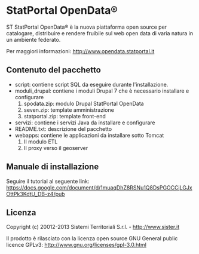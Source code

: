 StatPortal OpenData®
==========================================

ST StatPortal OpenData® è la nuova piattaforma open source per catalogare, distribuire e rendere fruibile sul web open data di varia natura in un ambiente federato.

Per maggiori informazioni: http://www.opendata.statportal.it

Contenuto del pacchetto
------------
- script: contiene script SQL da eseguire durante l'installazione.
- moduli_drupal: contiene i moduli Drupal 7 che è necessario installare e configurare
  1. spodata.zip: modulo Drupal StatPortal OpenData
	2. seven.zip: template amministrazione
	3. statportal.zip: template front-end
- servizi: contiene i servizi Java da installare e configurare
- README.txt: descrizione del pacchetto
- webapps: contiene le applicazioni da installare sotto Tomcat
	1. Il modulo ETL
	2. Il proxy verso il geoserver

Manuale di installazione
------------
Seguire il tutorial al seguente link: 
https://docs.google.com/document/d/1muaqDhZ8RSNu1Q8DsPGOCCjLGJxOttPk3KdtU_DB-z4/pub

Licenza
------------
Copyright (c) 20012-2013 Sistemi Territoriali S.r.l. - http://www.sister.it

Il prodotto è rilasciato con la licenza open source GNU General public licence GPLv3: 
http://www.gnu.org/licenses/gpl-3.0.html
